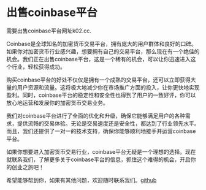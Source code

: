 # 出售coinbase平台

需要出售coinbase平台网址k02.cc.

Coinbase是全球知名的加密货币交易平台，拥有庞大的用户群体和良好的口碑。如果你对加密货币行业感兴趣，想要拥有自己的交易平台，那么现在有一个绝佳的机会。我们正在出售coinbase平台，这是一个稀有的机会，可以让你迅速进入这个行业，轻松获得成功。

购买coinbase平台的好处不仅仅是拥有一个成熟的交易平台，还可以立即获得大量的用户资源和流量。这将极大地减少你在市场推广方面的投入，让你更快地实现盈利。同时，coinbase平台的稳定性和安全性也得到了用户的一致好评，你可以放心地运营和发展你的加密货币交易业务。

我们对coinbase平台进行了全面的优化和升级，确保它能够满足用户的各种需求，提供流畅的交易体验。无论是交易速度还是安全性，都达到了行业领先水平。而且，我们还提供了一对一的技术支持，确保你能够顺利地接手并运营coinbase平台。

如果你想要进入加密货币交易行业，coinbase平台无疑是一个理想的选择。现在就联系我们，了解更多关于coinbase平台的信息，抓住这个难得的机会，开启你的创业之旅吧！

希望能够帮到你，如果有其他问题，欢迎随时联系我们。[github](https://github.com)